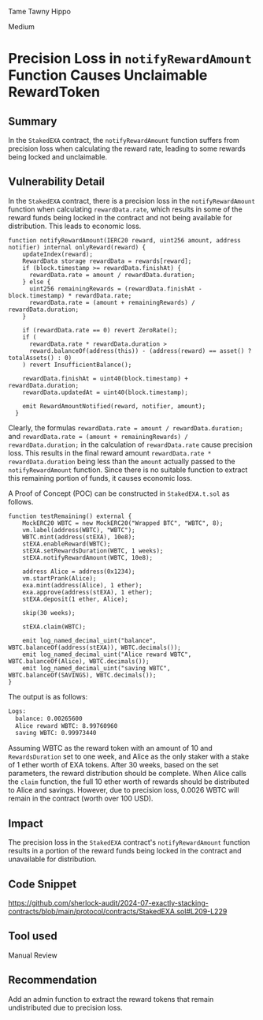 Tame Tawny Hippo

Medium

# Precision Loss in `notifyRewardAmount` Function Causes Unclaimable RewardToken

## Summary
In the `StakedEXA` contract, the `notifyRewardAmount` function suffers from precision loss when calculating the reward rate, leading to some rewards being locked and unclaimable. 

## Vulnerability Detail

In the `StakedEXA` contract, there is a precision loss in the `notifyRewardAmount` function when calculating `rewardData.rate`, which results in some of the reward funds being locked in the contract and not being available for distribution. This leads to economic loss.

```solidity
function notifyRewardAmount(IERC20 reward, uint256 amount, address notifier) internal onlyReward(reward) {
    updateIndex(reward);
    RewardData storage rewardData = rewards[reward];
    if (block.timestamp >= rewardData.finishAt) {
      rewardData.rate = amount / rewardData.duration;
    } else {
      uint256 remainingRewards = (rewardData.finishAt - block.timestamp) * rewardData.rate;
      rewardData.rate = (amount + remainingRewards) / rewardData.duration;
    }

    if (rewardData.rate == 0) revert ZeroRate();
    if (
      rewardData.rate * rewardData.duration >
      reward.balanceOf(address(this)) - (address(reward) == asset() ? totalAssets() : 0)
    ) revert InsufficientBalance();

    rewardData.finishAt = uint40(block.timestamp) + rewardData.duration;
    rewardData.updatedAt = uint40(block.timestamp);

    emit RewardAmountNotified(reward, notifier, amount);
  }
```

Clearly, the formulas `rewardData.rate = amount / rewardData.duration;` and `rewardData.rate = (amount + remainingRewards) / rewardData.duration;` in the calculation of `rewardData.rate` cause precision loss. This results in the final reward amount `rewardData.rate * rewardData.duration` being less than the `amount` actually passed to the `notifyRewardAmount` function. Since there is no suitable function to extract this remaining portion of funds, it causes economic loss.

A Proof of Concept (POC) can be constructed in `StakedEXA.t.sol` as follows.

```solidity
function testRemaining() external {
    MockERC20 WBTC = new MockERC20("Wrapped BTC", "WBTC", 8);
    vm.label(address(WBTC), "WBTC");
    WBTC.mint(address(stEXA), 10e8);
    stEXA.enableReward(WBTC);
    stEXA.setRewardsDuration(WBTC, 1 weeks);
    stEXA.notifyRewardAmount(WBTC, 10e8);

    address Alice = address(0x1234);
    vm.startPrank(Alice);
    exa.mint(address(Alice), 1 ether);
    exa.approve(address(stEXA), 1 ether);
    stEXA.deposit(1 ether, Alice);
    
    skip(30 weeks);

    stEXA.claim(WBTC);
    
    emit log_named_decimal_uint("balance", WBTC.balanceOf(address(stEXA)), WBTC.decimals());
    emit log_named_decimal_uint("Alice reward WBTC", WBTC.balanceOf(Alice), WBTC.decimals());
    emit log_named_decimal_uint("saving WBTC", WBTC.balanceOf(SAVINGS), WBTC.decimals());
}
```

The output is as follows:
```sh
Logs:
  balance: 0.00265600
  Alice reward WBTC: 8.99760960
  saving WBTC: 0.99973440
```

Assuming WBTC as the reward token with an amount of 10 and `RewardsDuration` set to one week, and Alice as the only staker with a stake of 1 ether worth of EXA tokens.
After 30 weeks, based on the set parameters, the reward distribution should be complete. When Alice calls the `claim` function, the full 10 ether worth of rewards should be distributed to Alice and savings. However, due to precision loss, 0.0026 WBTC will remain in the contract (worth over 100 USD).

## Impact
The precision loss in the `StakedEXA` contract's `notifyRewardAmount` function results in a portion of the reward funds being locked in the contract and unavailable for distribution.

## Code Snippet
https://github.com/sherlock-audit/2024-07-exactly-stacking-contracts/blob/main/protocol/contracts/StakedEXA.sol#L209-L229

## Tool used

Manual Review

## Recommendation
Add an admin function to extract the reward tokens that remain undistributed due to precision loss.